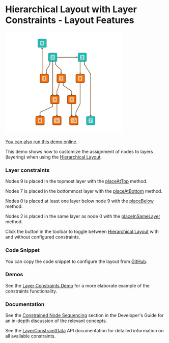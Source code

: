 <!--
 //////////////////////////////////////////////////////////////////////////////
 // @license
 // This file is part of yFiles for HTML.
 // Use is subject to license terms.
 //
 // Copyright (c) by yWorks GmbH, Vor dem Kreuzberg 28,
 // 72070 Tuebingen, Germany. All rights reserved.
 //
 //////////////////////////////////////////////////////////////////////////////
-->
# Hierarchical Layout with Layer Constraints - Layout Features

<img src="../../../doc/demo-thumbnails/layout-layer-constraints.webp" alt="demo-thumbnail" height="320"/>

[You can also run this demo online](https://www.yworks.com/demos/layout-features/hierarchical-layer-constraints/).

This demo shows how to customize the assignment of nodes to layers (layering) when using the [Hierarchical Layout](https://docs.yworks.com/yfileshtml/#/api/HierarchicalLayout).

### Layer constraints

Nodes 9 is placed in the topmost layer with the [placeAtTop](https://docs.yworks.com/yfileshtml/#/api/LayerConstraintData#placeAtTop) method.

Nodes 7 is placed in the bottommost layer with the [placeAtBottom](https://docs.yworks.com/yfileshtml/#/api/LayerConstraintData#placeAtBottom) method.

Nodes 0 is placed at least one layer below node 9 with the [placeBelow](https://docs.yworks.com/yfileshtml/#/api/LayerConstraintData#placeBelow) method.

Nodes 2 is placed in the same layer as node 0 with the [placeInSameLayer](https://docs.yworks.com/yfileshtml/#/api/LayerConstraintData#placeInSameLayer) method.

Click the button in the toolbar to toggle between [Hierarchical Layout](https://docs.yworks.com/yfileshtml/#/api/HierarchicalLayout) with and without configured constraints.

### Code Snippet

You can copy the code snippet to configure the layout from [GitHub](https://github.com/yWorks/yfiles-for-html-demos/blob/master/demos/layout-features/hierarchical-layer-constraints/HierarchicalLayerConstraints.ts).

### Demos

See the [Layer Constraints Demo](../../layout/layerconstraints/) for a more elaborate example of the constraints functionality.

### Documentation

See the [Constrained Node Sequencing](https://docs.yworks.com/yfileshtml/#/dguide/hierarchical_layout#hierarchical_layout-constrained_layer_assignment) section in the Developer's Guide for an in-depth discussion of the relevant concepts.

See the [LayerConstraintData](https://docs.yworks.com/yfileshtml/#/api/LayerConstraintData) API documentation for detailed information on all available constraints.
